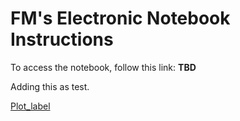 # FM's Electronic Notebook Instructions

To access the notebook, follow this link: __TBD__

Adding this as test.

[Plot_label](tempplot.html)